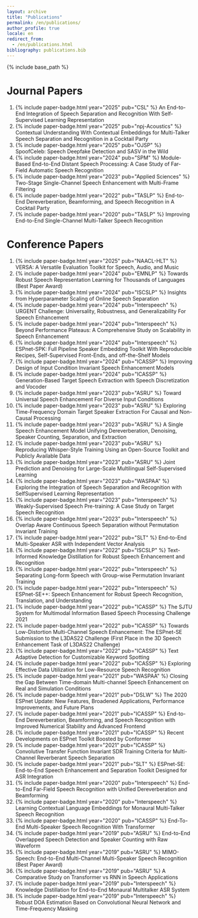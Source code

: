 ```yaml
---
layout: archive
title: "Publications"
permalink: /en/publications/
author_profile: true
locale: en
redirect_from:
  - /en/publications.html
bibliography: publications.bib
---
```


{% include base_path %}

Journal Papers
======
1. {% include paper-badge.html year="2025" pub="CSL" %} An End-to-End Integration of Speech Separation and Recognition With Self-Supervised Learning Representation<d-cite key="End_to_End-Masuyama2025"/>
2. {% include paper-badge.html year="2025" pub="npj-Acoustics" %} Contextual Understanding With Contextual Embeddings for Multi-Talker Speech Separation and Recognition in a Cocktail Party<d-cite key="Contextual-Qian2025"/>
3. {% include paper-badge.html year="2025" pub="OJSP" %} SpoofCeleb: Speech Deepfake Detection and SASV in the Wild<d-cite key="SpoofCeleb-Jung2025"/>
4. {% include paper-badge.html year="2024" pub="SPM" %} Module-Based End-to-End Distant Speech Processing: A Case Study of Far-Field Automatic Speech Recognition<d-cite key="Module_Based-Chang2024"/>
5. {% include paper-badge.html year="2023" pub="Applied Sciences" %} Two-Stage Single-Channel Speech Enhancement with Multi-Frame Filtering<d-cite key="Two_Stage-Lin2023"/>
6. {% include paper-badge.html year="2022" pub="TASLP" %} End-to-End Dereverberation, Beamforming, and Speech Recognition in A Cocktail Party<d-cite key="End_to_End-Zhang2022"/>
7. {% include paper-badge.html year="2020" pub="TASLP" %} Improving End-to-End Single-Channel Multi-Talker Speech Recognition<d-cite key="Improving-Zhang2020"/>

Conference Papers
======
1. {% include paper-badge.html year="2025" pub="NAACL-HLT" %} VERSA: A Versatile Evaluation Toolkit for Speech, Audio, and Music<d-cite key="VERSA-Shi2025"/>
2. {% include paper-badge.html year="2024" pub="EMNLP" %} Towards Robust Speech Representation Learning for Thousands of Languages<d-cite key="Towards-Chen2024"/> <span class="highlight-red">(Best Paper Award)</span>
3. {% include paper-badge.html year="2024" pub="ISCSLP" %} Insights from Hyperparameter Scaling of Online Speech Separation<d-cite key="Insights-Zhou2024"/>
4. {% include paper-badge.html year="2024" pub="Interspeech" %} URGENT Challenge: Universality, Robustness, and Generalizability For Speech Enhancement<d-cite key="URGENT-Zhang2024"/>
5. {% include paper-badge.html year="2024" pub="Interspeech" %} Beyond Performance Plateaus: A Comprehensive Study on Scalability in Speech Enhancement<d-cite key="Beyond-Zhang2024"/>
6. {% include paper-badge.html year="2024" pub="Interspeech" %} ESPnet-SPK: Full Pipeline Speaker Embedding Toolkit With Reproducible Recipes, Self-Supervised Front-Ends, and off-the-Shelf Models<d-cite key="ESPnet_SPK-Jung2024"/>
7. {% include paper-badge.html year="2024" pub="ICASSP" %} Improving Design of Input Condition Invariant Speech Enhancement Models<d-cite key="Improving-Zhang2024"/>
8. {% include paper-badge.html year="2024" pub="ICASSP" %} Generation-Based Target Speech Extraction with Speech Discretization and Vocoder<d-cite key="Generation_Based-Yu2024"/>
9. {% include paper-badge.html year="2023" pub="ASRU" %} Toward Universal Speech Enhancement For Diverse Input Conditions<d-cite key="Toward-Zhang2023"/>
10. {% include paper-badge.html year="2023" pub="ASRU" %} Exploring Time-Frequency Domain Target Speaker Extraction For Causal and Non-Causal Processing<d-cite key="Exploring-Zhang2023"/>
11. {% include paper-badge.html year="2023" pub="ASRU" %} A Single Speech Enhancement Model Unifying Dereverberation, Denoising, Speaker Counting, Separation, and Extraction<d-cite key="Single-Saijo2023"/>
12. {% include paper-badge.html year="2023" pub="ASRU" %} Reproducing Whisper-Style Training Using an Open-Source Toolkit and Publicly Available Data<d-cite key="Reproducing-Peng2023"/>
13. {% include paper-badge.html year="2023" pub="ASRU" %} Joint Prediction and Denoising for Large-Scale Multilingual Self-Supervised Learning<d-cite key="Joint-Chen2023"/>
14. {% include paper-badge.html year="2023" pub="WASPAA" %} Exploring the Integration of Speech Separation and Recognition with SelfSupervised Learning Representation<d-cite key="Exploring-Masuyama2023"/>
15. {% include paper-badge.html year="2023" pub="Interspeech" %} Weakly-Supervised Speech Pre-training: A Case Study on Target Speech Recognition<d-cite key="Weakly_Supervised-Zhang2023"/>
16. {% include paper-badge.html year="2023" pub="Interspeech" %} Overlap Aware Continuous Speech Separation without Permutation Invariant Training<d-cite key="Overlap-Yu2023"/>
17. {% include paper-badge.html year="2022" pub="SLT" %} End-to-End Multi-Speaker ASR with Independent Vector Analysis<d-cite key="End_to_End-Scheibler2022"/>
18. {% include paper-badge.html year="2022" pub="ISCSLP" %} Text-Informed Knowledge Distillation for Robust Speech Enhancement and Recognition<d-cite key="Text_Informed-Wang2022"/>
19. {% include paper-badge.html year="2022" pub="Interspeech" %} Separating Long-form Speech with Group-wise Permutation Invariant Training<d-cite key="Separating-Zhang2022"/>
20. {% include paper-badge.html year="2022" pub="Interspeech" %} ESPnet-SE++: Speech Enhancement for Robust Speech Recognition, Translation, and Understanding<d-cite key="ESPnet_SE-Lu2022"/>
21. {% include paper-badge.html year="2022" pub="ICASSP" %} The SJTU System for Multimodal Information Based Speech Processing Challenge 2021<d-cite key="SJTU-Wang2022"/>
22. {% include paper-badge.html year="2022" pub="ICASSP" %} Towards Low-Distortion Multi-Channel Speech Enhancement: The ESPnet-SE Submission to the L3DAS22 Challenge<d-cite key="Towards-Lu2022"/> <span class="highlight-red">(First Place in the 3D Speech Enhancement Task of L3DAS22 Challenge)</span>
23. {% include paper-badge.html year="2022" pub="ICASSP" %} Text Adaptive Detection for Customizable Keyword Spotting<d-cite key="Text-Xi2022"/>
24. {% include paper-badge.html year="2022" pub="ICASSP" %} Exploring Effective Data Utilization for Low-Resource Speech Recognition<d-cite key="Exploring-Zhou2022"/>
25. {% include paper-badge.html year="2021" pub="WASPAA" %} Closing the Gap Between Time-domain Multi-channel Speech Enhancement on Real and Simulation Conditions<d-cite key="Closing-Zhang2021"/>
26. {% include paper-badge.html year="2021" pub="DSLW" %} The 2020 ESPnet Update: New Features, Broadened Applications, Performance Improvements, and Future Plans<d-cite key="The2020-Watanabe2021"/>
27. {% include paper-badge.html year="2021" pub="ICASSP" %} End-to-End Dereverberation, Beamforming, and Speech Recognition with Improved Numerical Stability and Advanced Frontend<d-cite key="End_to_End-Zhang2021"/>
28. {% include paper-badge.html year="2021" pub="ICASSP" %} Recent Developments on ESPnet Toolkit Boosted by Conformer<d-cite key="Recent-Guo2021"/>
29. {% include paper-badge.html year="2021" pub="ICASSP" %} Convolutive Transfer Function Invariant SDR Training Criteria for Multi-Channel Reverberant Speech Separation<d-cite key="Convolutive-Boeddeker2021"/>
30. {% include paper-badge.html year="2021" pub="SLT" %} ESPnet-SE: End-to-End Speech Enhancement and Separation Toolkit Designed for ASR Integration<d-cite key="ESPnet_SE-Li2021"/>
31. {% include paper-badge.html year="2020" pub="Interspeech" %} End-to-End Far-Field Speech Recognition with Unified Dereverberation and Beamforming<d-cite key="End_to_End-Zhang2020"/>
32. {% include paper-badge.html year="2020" pub="Interspeech" %} Learning Contextual Language Embeddings for Monaural Multi-Talker Speech Recognition<d-cite key="Learning-Zhang2020"/>
33. {% include paper-badge.html year="2020" pub="ICASSP" %} End-To-End Multi-Speaker Speech Recognition With Transformer<d-cite key="End_To_End-Chang2020"/>
34. {% include paper-badge.html year="2019" pub="ASRU" %} End-to-End Overlapped Speech Detection and Speaker Counting with Raw Waveform<d-cite key="End_to_End-Zhang2019"/>
35. {% include paper-badge.html year="2019" pub="ASRU" %} MIMO-Speech: End-to-End Multi-Channel Multi-Speaker Speech Recognition<d-cite key="MIMO_Speech-Chang2019"/> <span class="highlight-red">(Best Paper Award)</span>
36. {% include paper-badge.html year="2019" pub="ASRU" %} A Comparative Study on Transformer vs RNN in Speech Applications<d-cite key="Comparative-Karita2019"/>
37. {% include paper-badge.html year="2019" pub="Interspeech" %} Knowledge Distillation for End-to-End Monaural Multitalker ASR System<d-cite key="Knowledge-Zhang2019"/>
38. {% include paper-badge.html year="2019" pub="Interspeech" %} Robust DOA Estimation Based on Convolutional Neural Network and Time-Frequency Masking<d-cite key="Robust-Zhang2019"/>
